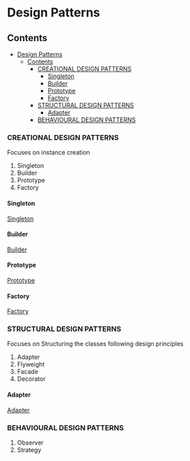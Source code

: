 # Design Patterns

## Contents

- [Design Patterns](#design-patterns)
  - [Contents](#contents)
    - [CREATIONAL DESIGN PATTERNS](#creational-design-patterns)
      - [Singleton](#singleton)
      - [Builder](#builder)
      - [Prototype](#prototype)
      - [Factory](#factory)
    - [STRUCTURAL DESIGN PATTERNS](#structural-design-patterns)
      - [Adapter](#adapter)
    - [BEHAVIOURAL DESIGN PATTERNS](#behavioural-design-patterns)

### CREATIONAL DESIGN PATTERNS

Focuses on instance creation

1. Singleton
2. Builder
3. Prototype
4. Factory

#### Singleton

[Singleton](./src/main/java/com/example/singleton/README.md "singleton readme")

#### Builder

[Builder](./src/main/java/com/example/builder/README.md "Builder readme")

#### Prototype

[Prototype](./src/main/java/com/example/prototype/README.md)

#### Factory

[Factory](./src/main/java/com/example/factory/README.md)

### STRUCTURAL DESIGN PATTERNS

Focuses on Structuring the classes following design principles

1. Adapter
2. Flyweight
3. Facade
4. Decorator

#### Adapter

[Adapter](./src/main/java/com/example/adapter/README.md)

### BEHAVIOURAL DESIGN PATTERNS

1. Observer
2. Strategy
